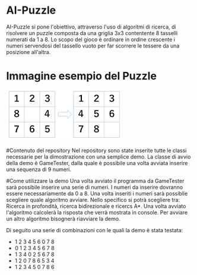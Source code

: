 # AI-Puzzle
AI-Puzzle si pone l'obiettivo, attraverso l'uso di algoritmi di ricerca, di risolvere un puzzle composta da una griglia 3x3 contentente 8 tasselli numerati da 1 a 8.
Lo scopo del gioco è ordinare in ordine crescente i numeri servendosi del tassello vuoto per far scorrere le tessere da una posizione all'altra.

# Immagine esempio del Puzzle

![Screenshot](puzzle.png)

#Contenuto del repository
Nel repository sono state inserite tutte le classi necessarie per la dimostrazione con una semplice demo. 
La classe di avvio della demo è GameTester, dalla quale è possibile una volta avviata inserire una sequenza di 9 numeri.

#Come utilizzare la demo
Una volta avviato il programma da GameTester sarà possibile inserire una serie di numeri.
I numeri da inserire dovranno essere necessariamente da 0 a 8. Una volta inseriti i numeri sarà possiblie scegliere quale algoritmo avviare.
Nello specifico si potrà scegliere tra: Ricerca in profondità, ricerca bidirezionale e ricercs A*.
Una volta avviato l'algoritmo calcolerà la risposta che verrà mostrata in console.
Per avviare un altro algoritmo bisognerà riavviare la demo.

Di seguito una serie di combinazioni con le quali la demo è stata testata:
- 1 2 3 4 5 6 0 7 8
- 0 1 2 3 4 5 6 7 8
- 1 3 4 0 2 5 6 7 8
- 1 2 0 7 8 6 5 3 4
- 1 2 3 4 5 0 7 8 6
